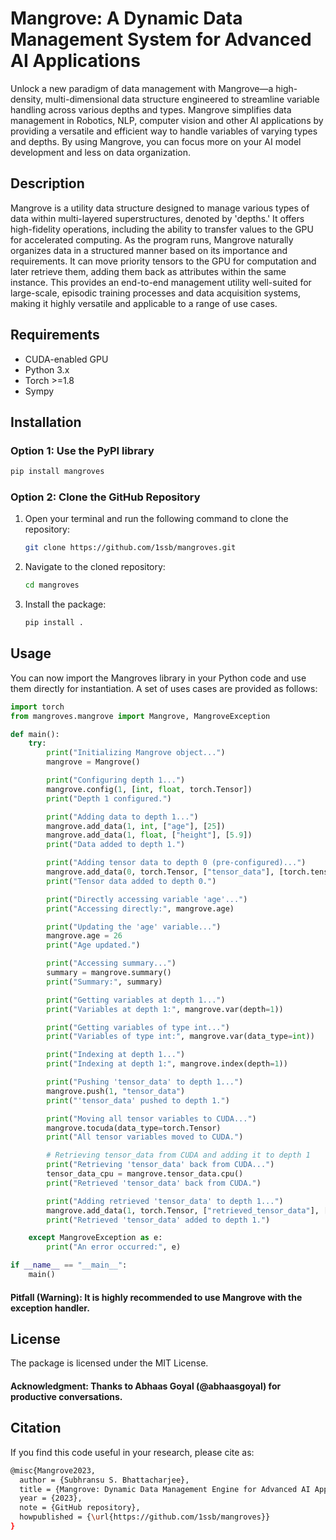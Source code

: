 # Mangrove: A Dynamic Data Management System for Advanced AI Applications

Unlock a new paradigm of data management with Mangrove—a high-density, multi-dimensional data structure engineered to streamline variable handling across various depths and types. Mangrove simplifies data management in Robotics, NLP, computer vision and other AI applications by providing a versatile and efficient way to handle variables of varying types and depths. By using Mangrove, you can focus more on your AI model development and less on data organization.

## Description
Mangrove is a utility data structure designed to manage various types of data within multi-layered superstructures, denoted by 'depths.' It offers high-fidelity operations, including the ability to transfer values to the GPU for accelerated computing. As the program runs, Mangrove naturally organizes data in a structured manner based on its importance and requirements. It can move priority tensors to the GPU for computation and later retrieve them, adding them back as attributes within the same instance. This provides an end-to-end management utility well-suited for large-scale, episodic training processes and data acquisition systems, making it highly versatile and applicable to a range of use cases.

## Requirements

- CUDA-enabled GPU
- Python 3.x
- Torch >=1.8
- Sympy
  
## Installation

### Option 1: Use the PyPI library

```bash
pip install mangroves
```

### Option 2: Clone the GitHub Repository

1. Open your terminal and run the following command to clone the repository:
    ```bash
    git clone https://github.com/1ssb/mangroves.git
    ```
   
2. Navigate to the cloned repository:
    ```bash
    cd mangroves
    ```

3. Install the package:
    ```bash
    pip install .
    ```

## Usage

You can now import the Mangroves library in your Python code and use them directly for instantiation. A set of uses cases are provided as follows:

```python
import torch
from mangroves.mangrove import Mangrove, MangroveException

def main():
    try:
        print("Initializing Mangrove object...")
        mangrove = Mangrove()

        print("Configuring depth 1...")
        mangrove.config(1, [int, float, torch.Tensor])
        print("Depth 1 configured.")

        print("Adding data to depth 1...")
        mangrove.add_data(1, int, ["age"], [25])
        mangrove.add_data(1, float, ["height"], [5.9])
        print("Data added to depth 1.")

        print("Adding tensor data to depth 0 (pre-configured)...")
        mangrove.add_data(0, torch.Tensor, ["tensor_data"], [torch.tensor([1, 2, 3])])
        print("Tensor data added to depth 0.")

        print("Directly accessing variable 'age'...")
        print("Accessing directly:", mangrove.age)

        print("Updating the 'age' variable...")
        mangrove.age = 26
        print("Age updated.")

        print("Accessing summary...")
        summary = mangrove.summary()
        print("Summary:", summary)

        print("Getting variables at depth 1...")
        print("Variables at depth 1:", mangrove.var(depth=1))

        print("Getting variables of type int...")
        print("Variables of type int:", mangrove.var(data_type=int))

        print("Indexing at depth 1...")
        print("Indexing at depth 1:", mangrove.index(depth=1))

        print("Pushing 'tensor_data' to depth 1...")
        mangrove.push(1, "tensor_data")
        print("'tensor_data' pushed to depth 1.")

        print("Moving all tensor variables to CUDA...")
        mangrove.tocuda(data_type=torch.Tensor)
        print("All tensor variables moved to CUDA.")

        # Retrieving tensor_data from CUDA and adding it to depth 1
        print("Retrieving 'tensor_data' back from CUDA...")
        tensor_data_cpu = mangrove.tensor_data.cpu()
        print("Retrieved 'tensor_data' back from CUDA.")

        print("Adding retrieved 'tensor_data' to depth 1...")
        mangrove.add_data(1, torch.Tensor, ["retrieved_tensor_data"], [tensor_data_cpu])
        print("Retrieved 'tensor_data' added to depth 1.")

    except MangroveException as e:
        print("An error occurred:", e)

if __name__ == "__main__":
    main()

```

#### Pitfall (Warning): It is highly recommended to use Mangrove with the exception handler.

## License

The package is licensed under the MIT License.

#### Acknowledgment: Thanks to Abhaas Goyal (@abhaasgoyal) for productive conversations. 

## Citation

If you find this code useful in your research, please cite as:

```bash
@misc{Mangrove2023,
  author = {Subhransu S. Bhattacharjee},
  title = {Mangrove: Dynamic Data Management Engine for Advanced AI Applications},
  year = {2023},
  note = {GitHub repository},
  howpublished = {\url{https://github.com/1ssb/mangroves}}
}
```
